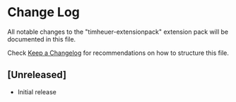# Change Log

All notable changes to the "timheuer-extensionpack" extension pack will be documented in this file.

Check [Keep a Changelog](http://keepachangelog.com/) for recommendations on how to structure this file.

## [Unreleased]

- Initial release
